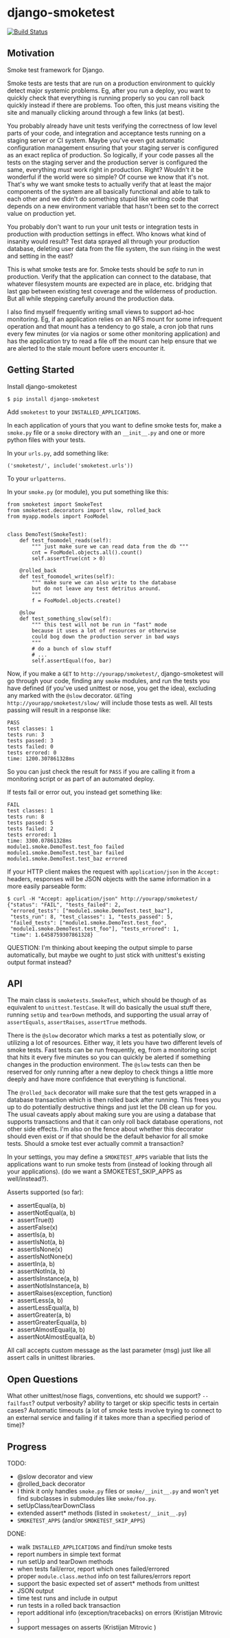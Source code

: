 django-smoketest
================

[![Build Status](https://travis-ci.org/ccnmtl/django-smoketest.png)](https://travis-ci.org/ccnmtl/django-smoketest)

Motivation
----------

Smoke test framework for Django.

Smoke tests are tests that are run on a production environment to
quickly detect major systemic problems. Eg, after you run a deploy,
you want to quickly check that everything is running properly so you
can roll back quickly instead if there are problems. Too often, this
just means visiting the site and manually clicking around through a
few links (at best).

You probably already have unit tests verifying the correctness of low
level parts of your code, and integration and acceptance tests running
on a staging server or CI system. Maybe you've even got automatic
configuration management ensuring that your staging server is
configured as an exact replica of production. So logically, if your
code passes all the tests on the staging server and the production
server is configured the same, everything *must* work right in
production. Right? Wouldn't it be wonderful if the world were so
simple? Of course we know that it's not. That's why we want smoke
tests to actually verify that at least the major components of the
system are all basically functional and able to talk to each other and
we didn't do something stupid like writing code that depends on a new
environment variable that hasn't been set to the correct value on
production yet.

You probably don't want to run your unit tests or integration tests
in production with production settings in effect. Who knows what kind
of insanity would result? Test data sprayed all through your
production database, deleting user data from the file system, the sun
rising in the west and setting in the east?

This is what smoke tests are for. Smoke tests should be *safe* to run
in production. Verify that the application can connect to the
database, that whatever filesystem mounts are expected are in place,
etc. bridging that last gap between existing test coverage and the
wilderness of production. But all while stepping carefully around the
production data.

I also find myself frequently writing small views to support ad-hoc
monitoring. Eg, if an application relies on an NFS mount for some
infrequent operation and that mount has a tendency to go stale, a cron
job that runs every few minutes (or via nagios or some other
monitoring application) and has the application try to read a
file off the mount can help ensure that we are alerted to the stale
mount before users encounter it.

Getting Started
---------------

Install django-smoketest

    $ pip install django-smoketest

Add `smoketest` to your `INSTALLED_APPLICATIONS`.

In each application of yours that you want to define smoke tests for,
make a `smoke.py` file or a `smoke` directory with an
`__init__.py` and one or more python files with your tests.

In your `urls.py`, add something like:

    ('smoketest/', include('smoketest.urls'))

To your `urlpatterns`.

In your `smoke.py` (or module), you put something like this:

    from smoketest import SmokeTest
    from smoketest.decorators import slow, rolled_back
    from myapp.models import FooModel
    
    
    class DemoTest(SmokeTest):
        def test_foomodel_reads(self):
            """ just make sure we can read data from the db """
            cnt = FooModel.objects.all().count()
            self.assertTrue(cnt > 0)
    
        @rolled_back
        def test_foomodel_writes(self):
            """ make sure we can also write to the database
            but do not leave any test detritus around.
            """
            f = FooModel.objects.create()
        
        @slow
        def test_something_slow(self):
            """ this test will not be run in "fast" mode
            because it uses a lot of resources or otherwise
            could bog down the production server in bad ways
            """
            # do a bunch of slow stuff
            # ...
            self.assertEqual(foo, bar)

Now, if you make a `GET` to `http://yourapp/smoketest/`,
django-smoketest will go through your code, finding any `smoke`
modules, and run the tests you have defined (if you've used unittest
or nose, you get the idea), excluding any marked with the `@slow`
decorator. `GET`ing `http://yourapp/smoketest/slow/` will include
those tests as well. All tests passing will result in a response like:

    PASS
    test classes: 1
    tests run: 3
    tests passed: 3
    tests failed: 0
    tests errored: 0
    time: 1200.307861328ms

So you can just check the result for `PASS` if you are calling it from
a monitoring script or as part of an automated deploy.

If tests fail or error out, you instead get something like:

    FAIL
    test classes: 1
    tests run: 8
    tests passed: 5
    tests failed: 2
    tests errored: 1
    time: 3300.07861328ms
    module1.smoke.DemoTest.test_foo failed
    module1.smoke.DemoTest.test_bar failed
    module1.smoke.DemoTest.test_baz errored

If your HTTP client makes the request with `application/json` in the
`Accept:` headers, responses will be JSON objects with the same
information in a more easily parseable form:

    $ curl -H "Accept: application/json" http://yourapp/smoketest/
    {"status": "FAIL", "tests_failed": 2,
     "errored_tests": ["module1.smoke.DemoTest.test_baz"],
     "tests_run": 8, "test_classes": 1, "tests_passed": 5,
     "failed_tests": ["module1.smoke.DemoTest.test_foo",
     "module1.smoke.DemoTest.test_foo"], "tests_errored": 1,
     "time": 1.6458759307861328}

QUESTION: I'm thinking about keeping the output simple to parse
automatically, but maybe we ought to just stick with unittest's
existing output format instead?

API
---

The main class is `smoketests.SmokeTest`, which should be though of as
equivalent to `unittest.TestCase`. It will do basically the usual
stuff there, running `setUp` and `tearDown` methods, and supporting
the usual array of `assertEquals`, `assertRaises`, `assertTrue`
methods.

There is the `@slow` decorator which marks a test as potentially slow,
or utilizing a lot of resources. Either way, it lets you have two
different levels of smoke tests. Fast tests can be run frequently, eg,
from a monitoring script that hits it every five minutes so you can
quickly be alerted if something changes in the production
environment. The `@slow` tests can then be reserved for only running
after a new deploy to check things a little more deeply and have more
confidence that everything is functional.

The `@rolled_back` decorator will make sure that the test gets wrapped
in a database transaction which is then rolled back after
running. This frees you up to do potentially destructive things and
just let the DB clean up for you. The usual caveats apply about making sure
you are using a database that supports transactions and that it can
only roll back database operations, not other side effects. I'm also
on the fence about whether this decorator should even exist or if that
should be the default behavior for all smoke tests. Should a smoke
test ever actually commit a transaction?

In your settings, you may define a `SMOKETEST_APPS` variable that
lists the applications want to run smoke tests from (instead of
looking through all your applications). (do we want a
SMOKETEST_SKIP_APPS as well/instead?).

Asserts supported (so far):

* assertEqual(a, b)
* assertNotEqual(a, b)
* assertTrue(t)
* assertFalse(x)
* assertIs(a, b)
* assertIsNot(a, b)
* assertIsNone(x)
* assertIsNotNone(x)
* assertIn(a, b)
* assertNotIn(a, b)
* assertIsInstance(a, b)
* assertNotIsInstance(a, b)
* assertRaises(exception, function)
* assertLess(a, b)
* assertLessEqual(a, b)
* assertGreater(a, b)
* assertGreaterEqual(a, b)
* assertAlmostEqual(a, b)
* assertNotAlmostEqual(a, b)

All call accepts custom message as the last parameter (msg) just like
all assert calls in unittest libraries.


Open Questions
--------------

What other unittest/nose flags, conventions, etc should we support?
`--failfast`? output verbosity? ability to target or skip specific
tests in certain cases? Automatic timeouts (a lot of smoke tests
involve trying to connect to an external service and failing if it
takes more than a specified period of time)?

Progress
--------

TODO:

* @slow decorator and view
* @rolled_back decorator
* I think it only handles `smoke.py` files or `smoke/__init__.py` and
  won't yet find subclasses in submodules like `smoke/foo.py`.
* setUpClass/tearDownClass
* extended assert* methods (listed in `smoketest/__init__.py`)
* `SMOKETEST_APPS` (and/or `SMOKETEST_SKIP_APPS`)

DONE:

* walk `INSTALLED_APPLICATIONS` and find/run smoke tests
* report numbers in simple text format
* run setUp and tearDown methods
* when tests fail/error, report which ones failed/errored
* proper `module.class.method` info on test failures/errors report
* support the basic expected set of assert* methods from unittest
* JSON output
* time test runs and include in output
* run tests in a rolled back transaction
* report additional info (exception/tracebacks) on errors (Kristijan Mitrovic <kmitrovic>)
* support messages on asserts (Kristijan Mitrovic <kmitrovic>)

